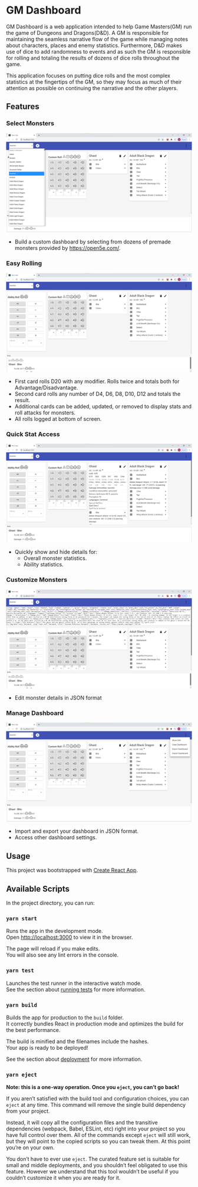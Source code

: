 # GM Dashboard

GM Dashboard is a web application intended to help Game Masters(GM) run the game of Dungeons and Dragons(D&D).  A GM is responsible for maintaining the seamless narrative flow of the game while managing notes about characters, places and enemy statistics.  Furthermore, D&D makes use of dice to add randomness to events and as such the GM is responsible for rolling and totaling the results of dozens of dice rolls throughout the game.  

This application focuses on putting dice rolls and the most complex statistics at the fingertips of the GM, so they may focus as much of their attention as possible on continuing the narrative and the other players.

## Features

### Select Monsters
![select](https://github.com/Edington42/gm-dashboard/blob/main/sample/select_monster.png)
* Build a custom dashboard by selecting from dozens of premade monsters provided by https://open5e.com/.

### Easy Rolling
![base](https://github.com/Edington42/gm-dashboard/blob/main/sample/base.png)
* First card rolls D20 with any modifier.  Rolls twice and totals both for Advantage/Disadvantage.
* Second card rolls any number of D4, D6, D8, D10, D12 and totals the result.
* Additional cards can be added, updated, or removed to display stats and roll attacks for monsters.
* All rolls logged at bottom of screen.

### Quick Stat Access
![details](https://github.com/Edington42/gm-dashboard/blob/main/sample/monster_details.png)
* Quickly show and hide details for:
   * Overall monster statistics.
   * Ability statistics.

### Customize Monsters
![edit](https://github.com/Edington42/gm-dashboard/blob/main/sample/edit_monster.png)
* Edit monster details in JSON format

### Manage Dashboard
![options](https://github.com/Edington42/gm-dashboard/blob/main/sample/options_menu.png)
* Import and export your dashboard in JSON format.
* Access other dashboard settings.

## Usage

This project was bootstrapped with [Create React App](https://github.com/facebook/create-react-app).

## Available Scripts

In the project directory, you can run:

### `yarn start`

Runs the app in the development mode.\
Open [http://localhost:3000](http://localhost:3000) to view it in the browser.

The page will reload if you make edits.\
You will also see any lint errors in the console.

### `yarn test`

Launches the test runner in the interactive watch mode.\
See the section about [running tests](https://facebook.github.io/create-react-app/docs/running-tests) for more information.

### `yarn build`

Builds the app for production to the `build` folder.\
It correctly bundles React in production mode and optimizes the build for the best performance.

The build is minified and the filenames include the hashes.\
Your app is ready to be deployed!

See the section about [deployment](https://facebook.github.io/create-react-app/docs/deployment) for more information.

### `yarn eject`

**Note: this is a one-way operation. Once you `eject`, you can’t go back!**

If you aren’t satisfied with the build tool and configuration choices, you can `eject` at any time. This command will remove the single build dependency from your project.

Instead, it will copy all the configuration files and the transitive dependencies (webpack, Babel, ESLint, etc) right into your project so you have full control over them. All of the commands except `eject` will still work, but they will point to the copied scripts so you can tweak them. At this point you’re on your own.

You don’t have to ever use `eject`. The curated feature set is suitable for small and middle deployments, and you shouldn’t feel obligated to use this feature. However we understand that this tool wouldn’t be useful if you couldn’t customize it when you are ready for it.


